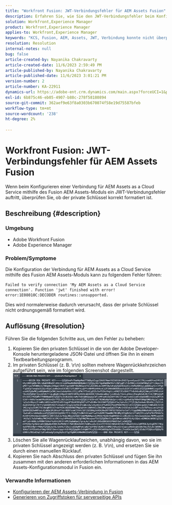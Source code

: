 ```yaml
---
title: "Workfront Fusion: JWT-Verbindungsfehler für AEM Assets Fusion"
description: Erfahren Sie, wie Sie den JWT-Verbindungsfehler beim Konfigurieren einer Verbindung mit AEM Assets Fusion beheben. Formatieren Sie den privaten Schlüssel ordnungsgemäß.
solution: Workfront,Experience Manager
product: Workfront,Experience Manager
applies-to: Workfront,Experience Manager
keywords: "KCS, Fusion, AEM, Assets, JWT, Verbindung konnte nicht überprüft werden "
resolution: Resolution
internal-notes: null
bug: false
article-created-by: Nayanika Chakravarty
article-created-date: 11/6/2023 2:59:49 PM
article-published-by: Nayanika Chakravarty
article-published-date: 11/6/2023 3:01:21 PM
version-number: 2
article-number: KA-22911
dynamics-url: https://adobe-ent.crm.dynamics.com/main.aspx?forceUCI=1&pagetype=entityrecord&etn=knowledgearticle&id=b9511e1f-b57c-ee11-8179-6045bd006295
exl-id: 6b875c46-eb05-4907-b88c-278f58180894
source-git-commit: 362aef9e63f8a0303b670074f58e19d75587bfeb
workflow-type: tm+mt
source-wordcount: '238'
ht-degree: 2%

---
```


# Workfront Fusion: JWT-Verbindungsfehler für AEM Assets Fusion


Wenn beim Konfigurieren einer Verbindung für AEM Assets as a Cloud Service mithilfe des Fusion AEM Assets-Moduls ein JWT-Verbindungsfehler auftritt, überprüfen Sie, ob der private Schlüssel korrekt formatiert ist.

## Beschreibung {#description}


### Umgebung

- Adobe Workfront Fusion
- Adobe Experience Manager


### Problem/Symptome

Die Konfiguration der Verbindung für AEM Assets as a Cloud Service mithilfe des Fusion AEM Assets-Moduls kann zu folgendem Fehler führen:


```
Failed to verify connection 'My AEM Assets as a Cloud Service connection'. Function 'jwt' finished with error! error:1E08010C:DECODER routines::unsupported.
```


Dies wird normalerweise dadurch verursacht, dass der private Schlüssel nicht ordnungsgemäß formatiert wird.


## Auflösung {#resolution}


Führen Sie die folgenden Schritte aus, um den Fehler zu beheben:

1. Kopieren Sie den privaten Schlüssel in die von der Adobe Developer-Konsole heruntergeladene JSON-Datei und öffnen Sie ihn in einem Textbearbeitungsprogramm.
2. Im privaten Schlüssel (z. B. \r\n) sollten mehrere Wagenrückkehrzeichen aufgeführt sein, wie im folgenden Screenshot dargestellt.     ![](assets/3dbe4410-3d5e-ee11-be6f-6045bd006d92.png)
3. Löschen Sie alle Wagenrücklaufzeichen, unabhängig davon, wo sie im privaten Schlüssel angezeigt werden (z. B. \r\n), und ersetzen Sie sie durch einen manuellen Rücklauf.
4. Kopieren Sie nach Abschluss den privaten Schlüssel und fügen Sie ihn zusammen mit den anderen erforderlichen Informationen in das AEM Assets-Konfigurationsmodul in Fusion ein.


### Verwandte Informationen

- [Konfigurieren der AEM Assets-Verbindung in Fusion](https://experienceleague.adobe.com/docs/workfront/using/adobe-workfront-fusion/fusion-apps-and-modules/aem-assets-modules.html?lang=en)
- [Generieren von Zugriffstoken für serverseitige APIs](https://experienceleague.adobe.com/docs/experience-manager-cloud-service/content/implementing/developing/generating-access-tokens-for-server-side-apis.html?lang=en#the-server-to-server-flow)
